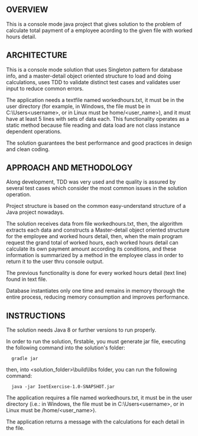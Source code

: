 OVERVIEW
-------
This is a console mode java project that gives solution to the problem of calculate total payment of a employee acording to the given file with worked hours detail.


ARCHITECTURE
------------
This is a console mode solution that uses Singleton pattern for database info, and a master-detail object oriented structure to load and doing calculations, uses TDD to validate distinct test cases and validates user input to reduce common errors. 

The application needs a textfile named workedhours.txt, it must be in the user directory (for example, in Windows, the file must be in C:\Users\<username>, 
or in Linux must be home/<user_name>), and it must have at least 5 lines with sets of data each. This functionality operates as a static method because file
reading and data load are not class instance dependent operations.

The solution guarantees the best performance and good practices in design and clean coding.


APPROACH AND METHODOLOGY
------------------------
Along development, TDD was very used and the quality is assured by several test cases which consider the most common issues in the solution operation.

Project structure is based on the common easy-understand structure of a Java project nowadays.

The solution receives data from file workedhours.txt, then, the algorithm extracts each data and constructs a Master-detail object oriented structure for the employee and worked hours detail, then, when the main program request the grand total of worked hours, each worked hours detail can calculate its own payment amount according its conditions, and these information is summarized by a method in the employee class in order to return it to the user thru console output.

The previous functionality is done for every worked hours detail (text line) found in text file.

Database instantiates only one time and remains in memory thorough the entire process, reducing memory consumption and improves performance.


INSTRUCTIONS
------------
The solution needs Java 8 or further versions to run properly.

In order to run the solution, firstable, you must generate jar file, executing the following command into the solution's folder:

      gradle jar

then, into <solution_folder>\build\libs folder, you can run the following command:

      java -jar IoetExercise-1.0-SNAPSHOT.jar

The application requires a file named workedhours.txt, it must be in the user directory (i.e.: in Windows, the file must be in C:\Users\<username>, 
or in Linux must be /home/<user_name>).

The application returns a message with the calculations for each detail in the file.